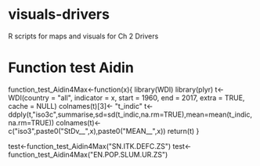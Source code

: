# visuals-drivers
R scripts for maps and visuals for Ch 2 Drivers

# Function test Aidin
function_test_Aidin4Max<-function(x){
  library(WDI)
  library(plyr)
  t<-WDI(country = "all", indicator = x, start = 1960, end = 2017, extra = TRUE, cache = NULL)
  colnames(t)[3]<- "t_indic"
  t<-ddply(t,"iso3c",summarise,sd=sd(t_indic,na.rm=TRUE),mean=mean(t_indic,na.rm=TRUE))
  colnames(t)<-c("iso3",paste0("StDv__",x),paste0("MEAN__",x))
  return(t)
}

test<-function_test_Aidin4Max("SN.ITK.DEFC.ZS")
test<-function_test_Aidin4Max("EN.POP.SLUM.UR.ZS")
